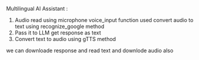 
Multilingual AI Assistant : 

1) Audio read using microphone voice_input function used convert audio to text using recognize_google method
2) Pass it to LLM get response as text 
2) Convert text to audio using gTTS method 
 
we can downloade response and read text and downlode audio also 